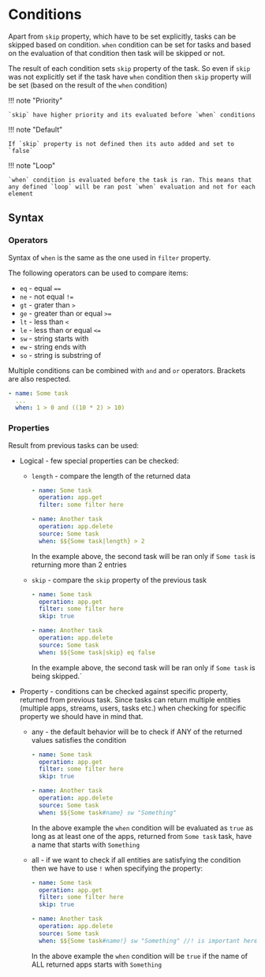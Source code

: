 # Conditions

Apart from `skip` property, which have to be set explicitly, tasks can be skipped based on condition. `when` condition can be set for tasks and based on the evaluation of that condition then task will be skipped or not.

The result of each condition sets `skip` property of the task. So even if `skip` was not explicitly set if the task have `when` condition then `skip` property will be set (based on the result of the `when` condition)

!!! note "Priority"

    `skip` have higher priority and its evaluated before `when` conditions

!!! note "Default"

    If `skip` property is not defined then its auto added and set to `false`

!!! note "Loop"

    `when` condition is evaluated before the task is ran. This means that any defined `loop` will be ran post `when` evaluation and not for each element

## Syntax

### Operators

Syntax of `when` is the same as the one used in `filter` property.

The following operators can be used to compare items:

- `eq` - equal `==`
- `ne` - not equal `!=`
- `gt` - grater than `>`
- `ge` - greater than or equal `>=`
- `lt` - less than `<`
- `le` - less than or equal `<=`
- `sw` - string starts with
- `ew` - string ends with
- `so` - string is substring of

Multiple conditions can be combined with `and` and `or` operators. Brackets are also respected.

```yaml
- name: Some task
  ...
  when: 1 > 0 and ((10 * 2) > 10)
```

### Properties

Result from previous tasks can be used:

- Logical - few special properties can be checked:
    - `length` - compare the length of the returned data

        ```yaml
        - name: Some task
          operation: app.get
          filter: some filter here

        - name: Another task
          operation: app.delete
          source: Some task
          when: $${Some task|length} > 2
        ```

        In the example above, the second task will be ran only if `Some task` is returning more than 2 entries

    - `skip` - compare the `skip` property of the previous task

        ```yaml
        - name: Some task
          operation: app.get
          filter: some filter here
          skip: true

        - name: Another task
          operation: app.delete
          source: Some task
          when: $${Some task|skip} eq false
        ```

        In the example above, the second task will be ran only if `Some task` is being skipped.`

- Property - conditions can be checked against specific property, returned from previous task. Since tasks can return multiple entities (multiple apps, streams, users, tasks etc.) when checking for specific property we should have in mind that.
    - any - the default behavior will be to check if ANY of the returned values satisfies the condition

        ```yaml
        - name: Some task
          operation: app.get
          filter: some filter here
          skip: true

        - name: Another task
          operation: app.delete
          source: Some task
          when: $${Some task#name} sw "Something"
        ```

        In the above example the `when` condition will be evaluated as `true` as long as at least one of the apps, returned from `Some task` task, have a name that starts with `Something`

    - all - if we want to check if all entities are satisfying the condition then we have to use `!` when specifying the property:

        ```yaml
        - name: Some task
          operation: app.get
          filter: some filter here
          skip: true

        - name: Another task
          operation: app.delete
          source: Some task
          when: $${Some task#name!} sw "Something" //! is important here
        ```

        In the above example the `when` condition will be `true` if the name of ALL returned apps starts with `Something`
